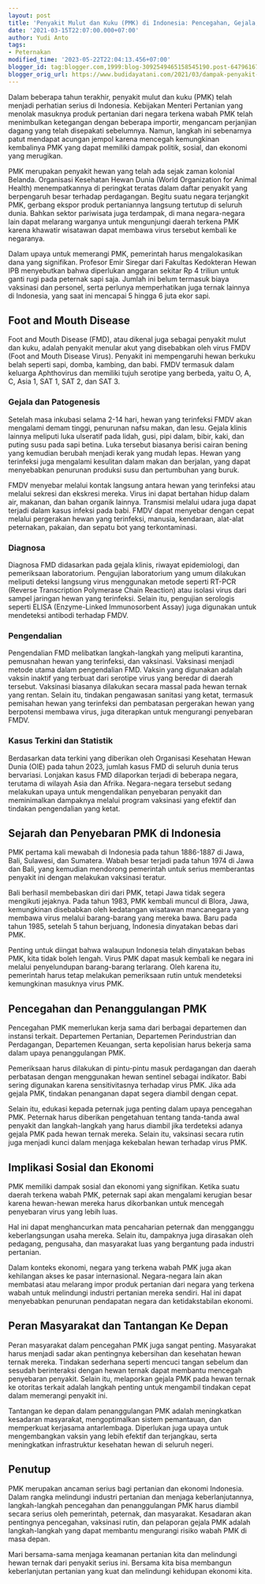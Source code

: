 ```yaml
---
layout: post
title: 'Penyakit Mulut dan Kuku (PMK) di Indonesia: Pencegahan, Gejala, dan Pengendalian'
date: '2021-03-15T22:07:00.000+07:00'
author: Yudi Anto
tags:
- Peternakan
modified_time: '2023-05-22T22:04:13.456+07:00'
blogger_id: tag:blogger.com,1999:blog-3092549465158545190.post-6479616765669070919
blogger_orig_url: https://www.budidayatani.com/2021/03/dampak-penyakit-sapi-gila-terhadap.html
---
```


<p>Dalam beberapa tahun terakhir, penyakit mulut dan kuku (PMK) telah menjadi perhatian serius di Indonesia. Kebijakan Menteri Pertanian yang menolak masuknya produk pertanian dari negara terkena wabah PMK telah menimbulkan ketegangan dengan beberapa importir, mengancam perjanjian dagang yang telah disepakati sebelumnya. Namun, langkah ini sebenarnya patut mendapat acungan jempol karena mencegah kemungkinan kembalinya PMK yang dapat memiliki dampak politik, sosial, dan ekonomi yang merugikan.</p><p>PMK merupakan penyakit hewan yang telah ada sejak zaman kolonial Belanda. Organisasi Kesehatan Hewan Dunia (World Organization for Animal Health) menempatkannya di peringkat teratas dalam daftar penyakit yang berpengaruh besar terhadap perdagangan. Begitu suatu negara terjangkit PMK, gerbang ekspor produk pertaniannya langsung tertutup di seluruh dunia. Bahkan sektor pariwisata juga terdampak, di mana negara-negara lain dapat melarang warganya untuk mengunjungi daerah terkena PMK karena khawatir wisatawan dapat membawa virus tersebut kembali ke negaranya.</p><p>Dalam upaya untuk memerangi PMK, pemerintah harus mengalokasikan dana yang signifikan. Profesor Emir Siregar dari Fakultas Kedokteran Hewan IPB menyebutkan bahwa diperlukan anggaran sekitar Rp 4 triliun untuk ganti rugi pada peternak sapi saja. Jumlah ini belum termasuk biaya vaksinasi dan personel, serta perlunya memperhatikan juga ternak lainnya di Indonesia, yang saat ini mencapai 5 hingga 6 juta ekor sapi.</p><h2>Foot and Mouth Disease</h2><p>Foot and Mouth Disease (FMD), atau dikenal juga sebagai penyakit mulut dan kuku, adalah penyakit menular akut yang disebabkan oleh virus FMDV (Foot and Mouth Disease Virus). Penyakit ini mempengaruhi hewan berkuku belah seperti sapi, domba, kambing, dan babi. FMDV termasuk dalam keluarga Aphthovirus dan memiliki tujuh serotipe yang berbeda, yaitu O, A, C, Asia 1, SAT 1, SAT 2, dan SAT 3.</p><h3>Gejala dan Patogenesis</h3><p>Setelah masa inkubasi selama 2-14 hari, hewan yang terinfeksi FMDV akan mengalami demam tinggi, penurunan nafsu makan, dan lesu. Gejala klinis lainnya meliputi luka ulseratif pada lidah, gusi, pipi dalam, bibir, kaki, dan puting susu pada sapi betina. Luka tersebut biasanya berisi cairan bening yang kemudian berubah menjadi kerak yang mudah lepas. Hewan yang terinfeksi juga mengalami kesulitan dalam makan dan berjalan, yang dapat menyebabkan penurunan produksi susu dan pertumbuhan yang buruk.</p><p>FMDV menyebar melalui kontak langsung antara hewan yang terinfeksi atau melalui sekresi dan ekskresi mereka. Virus ini dapat bertahan hidup dalam air, makanan, dan bahan organik lainnya. Transmisi melalui udara juga dapat terjadi dalam kasus infeksi pada babi. FMDV dapat menyebar dengan cepat melalui pergerakan hewan yang terinfeksi, manusia, kendaraan, alat-alat peternakan, pakaian, dan sepatu bot yang terkontaminasi.</p><h3>Diagnosa</h3><p>Diagnosa FMD didasarkan pada gejala klinis, riwayat epidemiologi, dan pemeriksaan laboratorium. Pengujian laboratorium yang umum dilakukan meliputi deteksi langsung virus menggunakan metode seperti RT-PCR (Reverse Transcription Polymerase Chain Reaction) atau isolasi virus dari sampel jaringan hewan yang terinfeksi. Selain itu, pengujian serologis seperti ELISA (Enzyme-Linked Immunosorbent Assay) juga digunakan untuk mendeteksi antibodi terhadap FMDV.</p><h3>Pengendalian</h3><p>Pengendalian FMD melibatkan langkah-langkah yang meliputi karantina, pemusnahan hewan yang terinfeksi, dan vaksinasi. Vaksinasi menjadi metode utama dalam pengendalian FMD. Vaksin yang digunakan adalah vaksin inaktif yang terbuat dari serotipe virus yang beredar di daerah tersebut. Vaksinasi biasanya dilakukan secara massal pada hewan ternak yang rentan. Selain itu, tindakan pengawasan sanitasi yang ketat, termasuk pemisahan hewan yang terinfeksi dan pembatasan pergerakan hewan yang berpotensi membawa virus, juga diterapkan untuk mengurangi penyebaran FMDV.</p><h3>Kasus Terkini dan Statistik</h3><p>Berdasarkan data terkini yang diberikan oleh Organisasi Kesehatan Hewan Dunia (OIE) pada tahun 2023, jumlah kasus FMD di seluruh dunia terus bervariasi. Lonjakan kasus FMD dilaporkan terjadi di beberapa negara, terutama di wilayah Asia dan Afrika. Negara-negara tersebut sedang melakukan upaya untuk mengendalikan penyebaran penyakit dan meminimalkan dampaknya melalui program vaksinasi yang efektif dan tindakan pengendalian yang ketat.</p><h2>Sejarah dan Penyebaran PMK di Indonesia</h2><p>PMK pertama kali mewabah di Indonesia pada tahun 1886-1887 di Jawa, Bali, Sulawesi, dan Sumatera. Wabah besar terjadi pada tahun 1974 di Jawa dan Bali, yang kemudian mendorong pemerintah untuk serius memberantas penyakit ini dengan melakukan vaksinasi teratur.</p><p>Bali berhasil membebaskan diri dari PMK, tetapi Jawa tidak segera mengikuti jejaknya. Pada tahun 1983, PMK kembali muncul di Blora, Jawa, kemungkinan disebabkan oleh kedatangan wisatawan mancanegara yang membawa virus melalui barang-barang yang mereka bawa. Baru pada tahun 1985, setelah 5 tahun berjuang, Indonesia dinyatakan bebas dari PMK.</p><p>Penting untuk diingat bahwa walaupun Indonesia telah dinyatakan bebas PMK, kita tidak boleh lengah. Virus PMK dapat masuk kembali ke negara ini melalui penyelundupan barang-barang terlarang. Oleh karena itu, pemerintah harus tetap melakukan pemeriksaan rutin untuk mendeteksi kemungkinan masuknya virus PMK.</p><h2>Pencegahan dan Penanggulangan PMK</h2><p>Pencegahan PMK memerlukan kerja sama dari berbagai departemen dan instansi terkait. Departemen Pertanian, Departemen Perindustrian dan Perdagangan, Departemen Keuangan, serta kepolisian harus bekerja sama dalam upaya penanggulangan PMK.</p><p>Pemeriksaan harus dilakukan di pintu-pintu masuk perdagangan dan daerah perbatasan dengan menggunakan hewan sentinel sebagai indikator. Babi sering digunakan karena sensitivitasnya terhadap virus PMK. Jika ada gejala PMK, tindakan penanganan dapat segera diambil dengan cepat.</p><p>Selain itu, edukasi kepada peternak juga penting dalam upaya pencegahan PMK. Peternak harus diberikan pengetahuan tentang tanda-tanda awal penyakit dan langkah-langkah yang harus diambil jika terdeteksi adanya gejala PMK pada hewan ternak mereka. Selain itu, vaksinasi secara rutin juga menjadi kunci dalam menjaga kekebalan hewan terhadap virus PMK.</p><h2>Implikasi Sosial dan Ekonomi</h2><p>PMK memiliki dampak sosial dan ekonomi yang signifikan. Ketika suatu daerah terkena wabah PMK, peternak sapi akan mengalami kerugian besar karena hewan-hewan mereka harus dikorbankan untuk mencegah penyebaran virus yang lebih luas.</p><p>Hal ini dapat menghancurkan mata pencaharian peternak dan mengganggu keberlangsungan usaha mereka. Selain itu, dampaknya juga dirasakan oleh pedagang, pengusaha, dan masyarakat luas yang bergantung pada industri pertanian.</p><p>Dalam konteks ekonomi, negara yang terkena wabah PMK juga akan kehilangan akses ke pasar internasional. Negara-negara lain akan membatasi atau melarang impor produk pertanian dari negara yang terkena wabah untuk melindungi industri pertanian mereka sendiri. Hal ini dapat menyebabkan penurunan pendapatan negara dan ketidakstabilan ekonomi.</p><h2>Peran Masyarakat dan Tantangan Ke Depan</h2><p>Peran masyarakat dalam pencegahan PMK juga sangat penting. Masyarakat harus menjadi sadar akan pentingnya kebersihan dan kesehatan hewan ternak mereka. Tindakan sederhana seperti mencuci tangan sebelum dan sesudah berinteraksi dengan hewan ternak dapat membantu mencegah penyebaran penyakit. Selain itu, melaporkan gejala PMK pada hewan ternak ke otoritas terkait adalah langkah penting untuk mengambil tindakan cepat dalam memerangi penyakit ini.</p><p>Tantangan ke depan dalam penanggulangan PMK adalah meningkatkan kesadaran masyarakat, mengoptimalkan sistem pemantauan, dan memperkuat kerjasama antarlembaga. Diperlukan juga upaya untuk mengembangkan vaksin yang lebih efektif dan terjangkau, serta meningkatkan infrastruktur kesehatan hewan di seluruh negeri.</p><h2>Penutup</h2><p>PMK merupakan ancaman serius bagi pertanian dan ekonomi Indonesia. Dalam rangka melindungi industri pertanian dan menjaga keberlanjutannya, langkah-langkah pencegahan dan penanggulangan PMK harus diambil secara serius oleh pemerintah, peternak, dan masyarakat. Kesadaran akan pentingnya pencegahan, vaksinasi rutin, dan pelaporan gejala PMK adalah langkah-langkah yang dapat membantu mengurangi risiko wabah PMK di masa depan.</p><p>Mari bersama-sama menjaga keamanan pertanian kita dan melindungi hewan ternak dari penyakit serius ini. Bersama kita bisa membangun keberlanjutan pertanian yang kuat dan melindungi kehidupan ekonomi kita.</p>